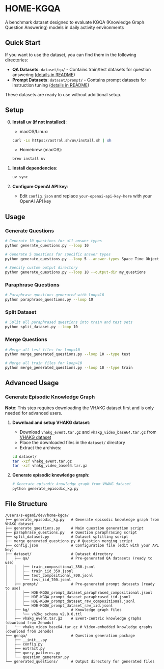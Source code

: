 # HOME-KGQA

A benchmark dataset designed to evaluate KGQA (Knowledge Graph Question Answering) models in daily activity environments

## Quick Start

If you want to use the dataset, you can find them in the following directories:

- **QA Datasets**: `dataset/qa/` - Contains train/test datasets for question answering ([details in README](dataset/qa/README.md))
- **Prompt Datasets**: `dataset/prompt/` - Contains prompt datasets for instruction tuning ([details in README](dataset/prompt/README.md))

These datasets are ready to use without additional setup.

## Setup

0. **Install uv (if not installed)**:
   - macOS/Linux:
   ```bash
   curl -Ls https://astral.sh/uv/install.sh | sh
   ```
   - Homebrew (macOS):
   ```bash
   brew install uv
   ```

1. **Install dependencies**:
   ```bash
   uv sync
   ```

2. **Configure OpenAI API key**:
   - Edit `config.json` and replace `your-openai-api-key-here` with your OpenAI API key

## Usage

### Generate Questions
```bash
# Generate 10 questions for all answer types
python generate_questions.py --loop 10

# Generate 5 questions for specific answer types
python generate_questions.py --loop 5 --answer-types Space Time Object

# Specify custom output directory
python generate_questions.py --loop 10 --output-dir my_questions
```

### Paraphrase Questions
```bash
# Paraphrase questions generated with loop=10
python paraphrase_questions.py --loop 10
```

### Split Dataset
```bash
# Split all paraphrased questions into train and test sets
python split_dataset.py --loop 10
```

### Merge Questions
```bash
# Merge all test files for loop=10
python merge_generated_questions.py --loop 10 --type test

# Merge all train files for loop=10
python merge_generated_questions.py --loop 10 --type train
```

## Advanced Usage

### Generate Episodic Knowledge Graph

**Note**: This step requires downloading the VHAKG dataset first and is only needed for advanced users.

1. **Download and setup VHAKG dataset**:
   - Download `vhakg_event.tar.gz` and `vhakg_video_base64.tar.gz` from [VHAKG dataset](https://zenodo.org/records/11438499)
   - Place the downloaded files in the `dataset/` directory
   - Extract the archives:
   ```bash
   cd dataset/
   tar -xzf vhakg_event.tar.gz
   tar -xzf vhakg_video_base64.tar.gz
   ```

2. **Generate episodic knowledge graph**:
   ```bash
   # Generate episodic knowledge graph from VHAKG dataset
   python generate_episodic_kg.py
   ```

## File Structure

```
/Users/s-egami/dev/home-kgqa/
├── generate_episodic_kg.py   # Generate episodic knowledge graph from VHAKG dataset
├── generate_questions.py     # Main question generation script
├── paraphrase_questions.py   # Question paraphrasing script
├── split_dataset.py          # Dataset splitting script
├── merge_generated_questions.py # Question merging script
├── config.json               # Configuration file (edit with your API key)
├── dataset/                  # Dataset directory
│   ├── qa/                   # Pre-generated QA datasets (ready to use)
│   │   ├── train_compositional_350.jsonl
│   │   ├── train_iid_350.jsonl
│   │   ├── test_compositional_700.jsonl
│   │   └── test_iid_700.jsonl
│   ├── prompt/               # Pre-generated prompt datasets (ready to use)
│   │   ├── HOE-KGQA_prompt_dataset_paraphrased_compositional.jsonl
│   │   ├── HOE-KGQA_prompt_dataset_paraphrased_iid.jsonl
│   │   ├── HOE-KGQA_prompt_dataset_raw_compositional.jsonl
│   │   └── HOE-KGQA_prompt_dataset_raw_iid.jsonl
│   ├── kg/                   # Knowledge graph files
│   │   └── vh2kg_schema_v2.0.0.ttl
│   ├── vhakg_event.tar.gz    # Event-centric knowledge graphs (download from Zenodo)
│   └── vhakg_video_base64.tar.gz # Video-embedded knowledge graphs (download from Zenodo)
├── genqa/                    # Question generation package
│   ├── __init__.py
│   ├── config.py
│   ├── extract.py
│   ├── query_patterns.py
│   └── question_generator.py
└── generated_questions/      # Output directory for generated files
```
